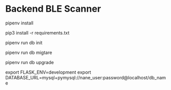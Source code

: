 # Backend BLE Scanner


pipenv install 

pip3 install -r requirements.txt

pipenv run db init

pipenv run db migtare

pipenv run db upgrade


export FLASK_ENV=development
export DATABASE_URL=mysql+pymysql://nane_user:password@localhost/db_name
